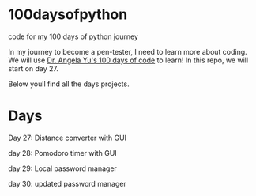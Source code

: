 # 100daysofpython
code for my 100 days of python journey


In my journey to become a pen-tester, I need to learn more about coding. We will use [Dr. Angela Yu's 100 days of code](https://www.udemy.com/course/100-days-of-code/) to learn!
In this repo, we will start on day 27.

Below youll find all the days projects.
# Days

Day 27: Distance converter with GUI

day 28: Pomodoro timer with GUI

day 29: Local password manager

day 30: updated password manager
